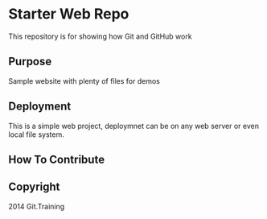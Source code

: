 # Starter Web Repo

This repository is for showing how Git and GitHub work

## Purpose

Sample website with plenty of files for demos

## Deployment

This is a simple web project, deploymnet can be on any web server or even local file system.

## How To Contribute

## Copyright

2014 Git.Training